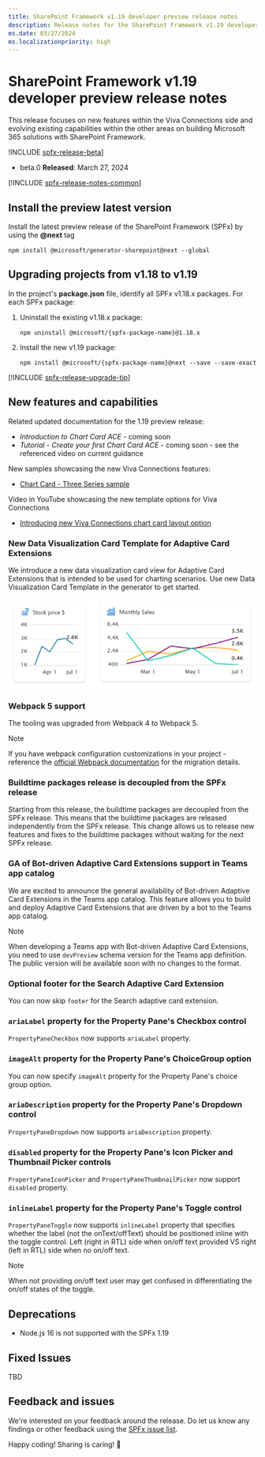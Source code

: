 ```yaml
---
title: SharePoint Framework v1.19 developer preview release notes
description: Release notes for the SharePoint Framework v1.19 developer preview release
ms.date: 03/27/2024
ms.localizationpriority: high
---
```

# SharePoint Framework v1.19 developer preview release notes

This release focuses on new features within the Viva Connections side and evolving existing capabilities within the other areas on building Microsoft 365 solutions with SharePoint Framework.

!INCLUDE [spfx-release-beta](../../includes/snippets/spfx-release-beta.md)]

- beta.0 **Released**: March 27, 2024

[!INCLUDE [spfx-release-notes-common](../../includes/snippets/spfx-release-notes-common.md)]

## Install the preview latest version

Install the latest preview release of the SharePoint Framework (SPFx) by using the **@next** tag

```console
npm install @microsoft/generator-sharepoint@next --global
```

## Upgrading projects from v1.18 to v1.19

In the project's **package.json** file, identify all SPFx v1.18.x packages. For each SPFx package:

1. Uninstall the existing v1.18.x package:

    ```console
    npm uninstall @microsoft/{spfx-package-name}@1.18.x
    ```

1. Install the new v1.19 package:

    ```console
    npm install @microsoft/{spfx-package-name}@next --save --save-exact
    ```

[!INCLUDE [spfx-release-upgrade-tip](../../includes/snippets/spfx-release-upgrade-tip.md)]

## New features and capabilities

Related updated documentation for the 1.19 preview release:

* *Introduction to Chart Card ACE* - coming soon
* *Tutorial - Create your first Chart Card ACE* - coming soon - see the referenced video on current guidance

New samples showcasing the new Viva Connections features:

* [Chart Card - Three Series sample](https://github.com/pnp/sp-dev-fx-aces/tree/main/samples/ChartCard-ThreeSeries)

Video in YouTube showcasing the new template options for Viva Connections

* [Introducing new Viva Connections chart card layout option](https://www.youtube.com/watch?v=JOIb4KhiWAI)

### New Data Visualization Card Template for Adaptive Card Extensions

We introduce a new data visualization card view for Adaptive Card Extensions that is intended to be used for charting scenarios. Use new Data Visualization Card Template in the generator to get started.

![Preview of chart chard](../images/119-release-notes/chart-card-viva-connections.png)

### Webpack 5 support

The tooling was upgraded from Webpack 4 to Webpack 5.

> [!NOTE]
> If you have webpack configuration customizations in your project - reference the [official Webpack documentation](https://webpack.js.org/migrate/5/) for the migration details.

### Buildtime packages release is decoupled from the SPFx release

Starting from this release, the buildtime packages are decoupled from the SPFx release. This means that the buildtime packages are released independently from the SPFx release. This change allows us to release new features and fixes to the buildtime packages without waiting for the next SPFx release.

### GA of Bot-driven Adaptive Card Extensions support in Teams app catalog

We are excited to announce the general availability of Bot-driven Adaptive Card Extensions in the Teams app catalog. This feature allows you to build and deploy Adaptive Card Extensions that are driven by a bot to the Teams app catalog.

> [!NOTE]
> When developing a Teams app with Bot-driven Adaptive Card Extensions, you need to use `devPreview` schema version for the Teams app definition. The public version will be available soon with no changes to the format.

### Optional footer for the Search Adaptive Card Extension

You can now skip `footer` for the Search adaptive card extension.

### `ariaLabel` property for the Property Pane's Checkbox control

`PropertyPaneCheckbox` now supports `ariaLabel` property.

### `imageAlt` property for the Property Pane's ChoiceGroup option

You can now specify `imageAlt` property for the Property Pane's choice group option.

### `ariaDescription` property for the Property Pane's Dropdown control

`PropertyPaneDropdown` now supports `ariaDescription` property.

### `disabled` property for the Property Pane's Icon Picker and Thumbnail Picker controls

`PropertyPaneIconPicker` and `PropertyPaneThumbnailPicker` now support `disabled` property.

### `inlineLabel` property for the Property Pane's Toggle control

`PropertyPaneToggle` now supports `inlineLabel` property that specifies whether the label (not the onText/offText) should be positioned inline with the toggle control. Left (right in RTL) side when on/off text provided VS right (left in RTL) side when no on/off text.

> [!NOTE]
> When not providing on/off text user may get confused in differentiating the on/off states of the toggle.

## Deprecations

- Node.js 16 is not supported with the SPFx 1.19

## Fixed Issues

TBD

## Feedback and issues

We're interested on your feedback around the release. Do let us know any findings or other feedback using the [SPFx issue list](https://github.com/SharePoint/sp-dev-docs/issues).

Happy coding! Sharing is caring! 🧡
